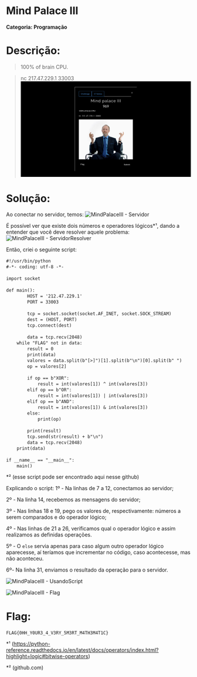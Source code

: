 # Mind Palace III

**Categoria: Programação**

# Descrição:
>100% of brain CPU.

>nc 217.47.229.1 33003
![MindPalaceIII - Chall](palaceIII_chall.png)

# Solução:
Ao conectar no servidor, temos:
![MindPalaceIII - Servidor]()

É possível ver que existe dois números e operadores lógicos*¹, dando a entender que você deve resolver aquele problema:
![MindPalaceIII - ServidorResolver]()

Então, criei o seguinte script:

```
#!/usr/bin/python
#-*- coding: utf-8 -*-

import socket

def main():
        HOST = '212.47.229.1'
        PORT = 33003

        tcp = socket.socket(socket.AF_INET, socket.SOCK_STREAM)
        dest = (HOST, PORT)
        tcp.connect(dest)

        data = tcp.recv(2048)
	while "FLAG" not in data:
		result = 0
		print(data)
		valores = data.split(b"[>]")[1].split(b"\n")[0].split(b" ")
		op = valores[2]

		if op == b"XOR":
			result = int(valores[1]) ^ int(valores[3])
		elif op == b"OR":
			result = int(valores[1]) | int(valores[3])
		elif op == b"AND":
			result = int(valores[1]) & int(valores[3])
		else:
			print(op)

		print(result)
		tcp.send(str(result) + b"\n")
		data = tcp.recv(2048)
	print(data)

if __name__ == "__main__":
	main()
```
*² (esse script pode ser encontrado aqui nesse github)

Explicando o script:
1º - Na linhas de 7 a 12, conectamos ao servidor;

2º - Na linha 14, recebemos as mensagens do servidor;

3º - Nas linhas 18 e 19, pego os valores de, respectivamente: números a serem comparados e do operador lógico;

4º - Nas linhas de 21 a 26, verificamos qual o operador lógico e assim realizamos as definidas operações.

5º - O ```else``` servia apenas para caso algum outro operador lógico aparecesse, aí teríamos que incrementar no código, caso acontecesse, mas não aconteceu.

6º- Na linha 31, enviamos o resultado da operação para o servidor.

![MindPalaceIII - UsandoScript]()

![MindPalaceIII - Flag]()

# Flag:
```FLAG{0HH_Y0UR3_4_V3RY_5M3RT_M4TH3M4T1C}```

*¹ (https://python-reference.readthedocs.io/en/latest/docs/operators/index.html?highlight=logic#bitwise-operators)

*² (github.com)
